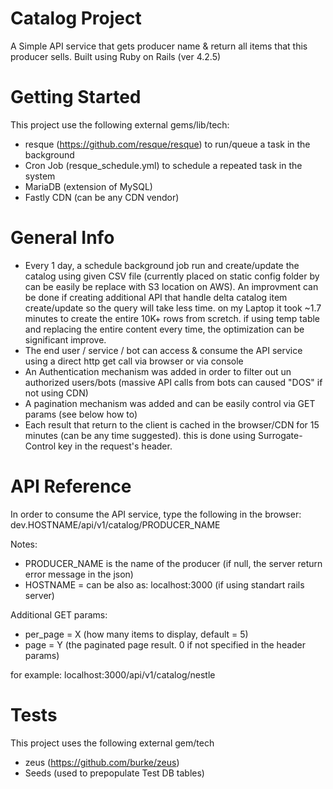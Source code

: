 # Catalog Project
A Simple API service that gets producer name & return all items that this producer sells.
Built using Ruby on Rails (ver 4.2.5)

# Getting Started
This project use the following external gems/lib/tech:
* resque (https://github.com/resque/resque) to run/queue a task in the background 
* Cron Job (resque_schedule.yml) to schedule a repeated task in the system
* MariaDB (extension of MySQL)
* Fastly CDN (can be any CDN vendor)

# General Info
* Every 1 day, a schedule background job run and create/update the catalog using given CSV file (currently placed on static config folder by can be easily be replace with S3 location on AWS). An improvment can be done if creating additional API that handle delta catalog item create/update so the query will take less time. on my Laptop it took ~1.7 minutes to create the entire 10K+ rows from scretch. if using temp table and replacing the entire content every time, the optimization can be significant improve.
* The end user / service / bot can access & consume the API service using a direct http get call via browser or via console
* An Authentication mechanism was added in order to filter out un authorized users/bots (massive API calls from bots can caused "DOS" if not using CDN)
* A pagination mechanism was added and can be easily control via GET params (see below how to)
* Each result that return to the client is cached in the browser/CDN for 15 minutes (can be any time suggested). this is done using Surrogate-Control key in the request's header.

# API Reference
In order to consume the API service, type the following in the browser:
dev.HOSTNAME/api/v1/catalog/PRODUCER_NAME

Notes:
* PRODUCER_NAME is the name of the producer (if null, the server return error message in the json)
* HOSTNAME = can be also as: localhost:3000 (if using standart rails server)

Additional GET params:
* per_page = X (how many items to display, default = 5)
* page = Y (the paginated page result. 0 if not specified in the header params)

for example: localhost:3000/api/v1/catalog/nestle

# Tests
This project uses the following external gem/tech
* zeus (https://github.com/burke/zeus)
* Seeds (used to prepopulate Test DB tables)
